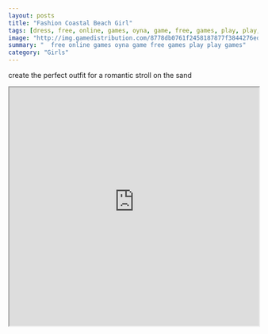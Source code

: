 ```yaml
---
layout: posts
title: "Fashion Coastal Beach Girl"
tags: [dress, free, online, games, oyna, game, free, games, play, play, games]
image: "http://img.gamedistribution.com/8778db0761f2458187877f3844276ed3.jpg"
summary: "  free online games oyna game free games play play games"
category: "Girls"
---
```


create the perfect outfit for a romantic stroll on the sand

<iframe width="100%" height="480px;" src="http://flash.gamedistribution.com?game=8778db0761f2458187877f3844276ed3"></iframe>